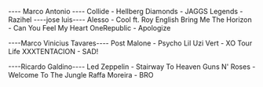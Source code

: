 ---- Marco Antonio ----
Collide - Hellberg
Diamonds - JAGGS
Legends - Razihel
----jose luis----
Alesso - Cool ft. Roy English
Bring Me The Horizon - Can You Feel My Heart
OneRepublic - Apologize

----Marco Vinicius Tavares----
Post Malone - Psycho
Lil Uzi Vert - XO Tour Life
XXXTENTACION - SAD!

----Ricardo Galdino----
Led Zeppelin - Stairway To Heaven
Guns N' Roses - Welcome To The Jungle
Raffa Moreira - BRO
